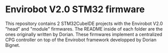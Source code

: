 # Envirobot V2.0 STM32 firmware
This repository contains 2 STM32CubeIDE projects with the Envirobot V2.0 "head" and "module" firmwares. The README inside of each folder are the ones originally written by Dorian.
These firmwares implement a centralized CPG controller on top of the Envirobot framework developped by Dorian Bignet.
